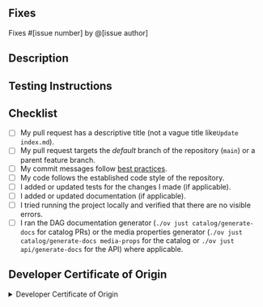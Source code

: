 <!-- prettier-ignore -->
## Fixes
<!-- If PR doesn't fully resolve the issue, replace 'Fixes' below with 'Related to'. -->
<!-- If there is no issue being resolved, please consider opening one before creating this pull request. -->

Fixes #[issue number] by @[issue author]

## Description
<!-- Concisely describe what the pull request does. -->
<!-- Add screenshots, videos, or other media to show the problem and the solution when appropriate. -->


## Testing Instructions
<!-- Give steps for the reviewer to verify that this PR fixes the problem; or delete this section entirely. -->


## Checklist
<!-- Replace  the [ ] with [x] to check the boxes. -->

- [ ] My pull request has a descriptive title (not a vague title like`Update index.md`).
- [ ] My pull request targets the _default_ branch of the repository (`main`) or a parent feature branch.
- [ ] My commit messages follow [best practices][best_practices].
- [ ] My code follows the established code style of the repository.
- [ ] I added or updated tests for the changes I made (if applicable).
- [ ] I added or updated documentation (if applicable).
- [ ] I tried running the project locally and verified that there are no visible errors.
- [ ] I ran the DAG documentation generator (`./ov just catalog/generate-docs` for catalog
      PRs) or the media properties generator (`./ov just catalog/generate-docs media-props`
      for the catalog or `./ov just api/generate-docs` for the API) where applicable.

[best_practices]:
  https://git-scm.com/book/en/v2/Distributed-Git-Contributing-to-a-Project#_commit_guidelines

## Developer Certificate of Origin
<!-- You must read and understand the following attestation. -->

<details>
<summary>Developer Certificate of Origin</summary>

```
Developer Certificate of Origin
Version 1.1

Copyright (C) 2004, 2006 The Linux Foundation and its contributors.
1 Letterman Drive
Suite D4700
San Francisco, CA, 94129

Everyone is permitted to copy and distribute verbatim copies of this
license document, but changing it is not allowed.


Developer's Certificate of Origin 1.1

By making a contribution to this project, I certify that:

(a) The contribution was created in whole or in part by me and I
    have the right to submit it under the open source license
    indicated in the file; or

(b) The contribution is based upon previous work that, to the best
    of my knowledge, is covered under an appropriate open source
    license and I have the right under that license to submit that
    work with modifications, whether created in whole or in part
    by me, under the same open source license (unless I am
    permitted to submit under a different license), as indicated
    in the file; or

(c) The contribution was provided directly to me by some other
    person who certified (a), (b) or (c) and I have not modified
    it.

(d) I understand and agree that this project and the contribution
    are public and that a record of the contribution (including all
    personal information I submit with it, including my sign-off) is
    maintained indefinitely and may be redistributed consistent with
    this project or the open source license(s) involved.
```

</details>

